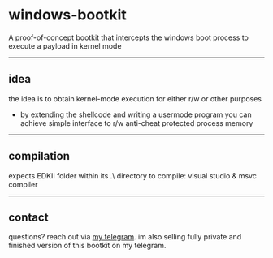 # windows-bootkit

A proof-of-concept bootkit that intercepts the windows boot process to execute a payload in kernel mode

---

## idea

the idea is to obtain kernel-mode execution for either r/w or other purposes
- by extending the shellcode and writing a usermode program you can achieve simple interface to r/w anti-cheat protected process memory

---

## compilation

expects EDKII folder within its .\ directory
to compile:
visual studio & msvc compiler

---


## contact

questions? reach out via [my telegram](https://t.me/readcr0).
im also selling fully private and finished version of this bootkit on my telegram.
